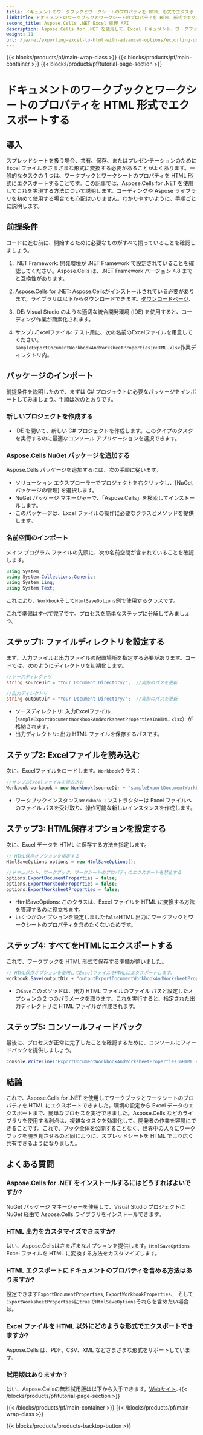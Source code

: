 ```yaml
---
title: ドキュメントのワークブックとワークシートのプロパティを HTML 形式でエクスポートする
linktitle: ドキュメントのワークブックとワークシートのプロパティを HTML 形式でエクスポートする
second_title: Aspose.Cells .NET Excel 処理 API
description: Aspose.Cells for .NET を使用して、Excel ドキュメント、ワークブック、ワークシートのプロパティを HTML にエクスポートする方法を学びます。簡単なステップバイステップ ガイドが含まれています。
weight: 11
url: /ja/net/exporting-excel-to-html-with-advanced-options/exporting-document-workbook-and-worksheet-properties/
---
```


{{< blocks/products/pf/main-wrap-class >}}
{{< blocks/products/pf/main-container >}}
{{< blocks/products/pf/tutorial-page-section >}}

# ドキュメントのワークブックとワークシートのプロパティを HTML 形式でエクスポートする

## 導入

スプレッドシートを扱う場合、共有、保存、またはプレゼンテーションのために Excel ファイルをさまざまな形式に変換する必要があることがよくあります。一般的なタスクの 1 つは、ワークブックとワークシートのプロパティを HTML 形式にエクスポートすることです。この記事では、Aspose.Cells for .NET を使用してこれを実現する方法について説明します。コーディングや Aspose ライブラリを初めて使用する場合でも心配はいりません。わかりやすいように、手順ごとに説明します。

## 前提条件

コードに進む前に、開始するために必要なものがすべて揃っていることを確認しましょう。

1. .NET Framework: 開発環境が .NET Framework で設定されていることを確認してください。Aspose.Cells は、.NET Framework バージョン 4.8 までと互換性があります。
   
2.  Aspose.Cells for .NET: Aspose.Cellsがインストールされている必要があります。ライブラリは以下からダウンロードできます。[ダウンロードページ](https://releases.aspose.com/cells/net/). 

3. IDE: Visual Studio のような適切な統合開発環境 (IDE) を使用すると、コーディング作業が簡素化されます。

4. サンプルExcelファイル: テスト用に、次の名前のExcelファイルを用意してください。`sampleExportDocumentWorkbookAndWorksheetPropertiesInHTML.xlsx`作業ディレクトリ内。

## パッケージのインポート

前提条件を説明したので、まずは C# プロジェクトに必要なパッケージをインポートしてみましょう。手順は次のとおりです。

### 新しいプロジェクトを作成する

- IDE を開いて、新しい C# プロジェクトを作成します。このタイプのタスクを実行するのに最適なコンソール アプリケーションを選択できます。

### Aspose.Cells NuGet パッケージを追加する

Aspose.Cells パッケージを追加するには、次の手順に従います。

- ソリューション エクスプローラーでプロジェクトを右クリックし、[NuGet パッケージの管理] を選択します。
- NuGet パッケージ マネージャーで、「Aspose.Cells」を検索してインストールします。
- このパッケージは、Excel ファイルの操作に必要なクラスとメソッドを提供します。

### 名前空間のインポート

メイン プログラム ファイルの先頭に、次の名前空間が含まれていることを確認します。

```csharp
using System;
using System.Collections.Generic;
using System.Linq;
using System.Text;
```

これにより、`Workbook`そして`HtmlSaveOptions`例で使用するクラスです。

これで準備はすべて完了です。プロセスを簡単なステップに分解してみましょう。

## ステップ1: ファイルディレクトリを設定する

まず、入力ファイルと出力ファイルの配置場所を指定する必要があります。コードでは、次のようにディレクトリを初期化します。

```csharp
//ソースディレクトリ
string sourceDir = "Your Document Directory/";  //実際のパスを更新

//出力ディレクトリ
string outputDir = "Your Document Directory/";  //実際のパスを更新
```

- ソースディレクトリ: 入力Excelファイル(`sampleExportDocumentWorkbookAndWorksheetPropertiesInHTML.xlsx`）が格納されます。
- 出力ディレクトリ: 出力 HTML ファイルを保存するパスです。

## ステップ2: Excelファイルを読み込む

次に、Excelファイルをロードします。`Workbook`クラス：

```csharp
//サンプルExcelファイルを読み込む
Workbook workbook = new Workbook(sourceDir + "sampleExportDocumentWorkbookAndWorksheetPropertiesInHTML.xlsx");
```

- ワークブックインスタンス:`Workbook`コンストラクターは Excel ファイルへのファイル パスを受け取り、操作可能な新しいインスタンスを作成します。

## ステップ3: HTML保存オプションを設定する

次に、Excel データを HTML に保存する方法を指定します。

```csharp
// HTML保存オプションを指定する
HtmlSaveOptions options = new HtmlSaveOptions();

//ドキュメント、ワークブック、ワークシートのプロパティのエクスポートを禁止する
options.ExportDocumentProperties = false;
options.ExportWorkbookProperties = false;
options.ExportWorksheetProperties = false;
```

- HtmlSaveOptions: このクラスは、Excel ファイルを HTML に変換する方法を管理するのに役立ちます。
- いくつかのオプションを設定しました`false`HTML 出力にワークブックとワークシートのプロパティを含めたくないためです。

## ステップ4: すべてをHTMLにエクスポートする

これで、ワークブックを HTML 形式で保存する準備が整いました。

```csharp
// HTML保存オプションを使用してExcelファイルをHTMLにエクスポートします。
workbook.Save(outputDir + "outputExportDocumentWorkbookAndWorksheetPropertiesInHTML.html", options);
```

- の`Save`このメソッドは、出力 HTML ファイルのファイル パスと設定したオプションの 2 つのパラメータを取ります。これを実行すると、指定された出力ディレクトリに HTML ファイルが作成されます。

## ステップ5: コンソールフィードバック

最後に、プロセスが正常に完了したことを確認するために、コンソールにフィードバックを提供しましょう。

```csharp
Console.WriteLine("ExportDocumentWorkbookAndWorksheetPropertiesInHTML executed successfully.");
```

## 結論

これで、Aspose.Cells for .NET を使用してワークブックとワークシートのプロパティを HTML にエクスポートできました。環境の設定から Excel データのエクスポートまで、簡単なプロセスを実行できました。Aspose.Cells などのライブラリを使用する利点は、複雑なタスクを効率化して、開発者の作業を容易にできることです。これで、ブック全体を公開することなく、世界中の人々にワークブックを覗き見させるのと同じように、スプレッドシートを HTML でより広く共有できるようになりました。

## よくある質問

### Aspose.Cells for .NET をインストールするにはどうすればよいですか?  
NuGet パッケージ マネージャーを使用して、Visual Studio プロジェクトに NuGet 経由で Aspose.Cells ライブラリをインストールできます。

### HTML 出力をカスタマイズできますか?  
はい、Aspose.Cellsはさまざまなオプションを提供します。`HtmlSaveOptions` Excel ファイルを HTML に変換する方法をカスタマイズします。

### HTML エクスポートにドキュメントのプロパティを含める方法はありますか?  
設定できます`ExportDocumentProperties`, `ExportWorkbookProperties`、 そして`ExportWorksheetProperties`に`true`で`HtmlSaveOptions`それらを含めたい場合は。

### Excel ファイルを HTML 以外にどのような形式でエクスポートできますか?  
Aspose.Cells は、PDF、CSV、XML などさまざまな形式をサポートしています。

### 試用版はありますか？  
はい、Aspose.Cellsの無料試用版は以下から入手できます。[Webサイト](https://releases.aspose.com/).
{{< /blocks/products/pf/tutorial-page-section >}}

{{< /blocks/products/pf/main-container >}}
{{< /blocks/products/pf/main-wrap-class >}}

{{< blocks/products/products-backtop-button >}}
